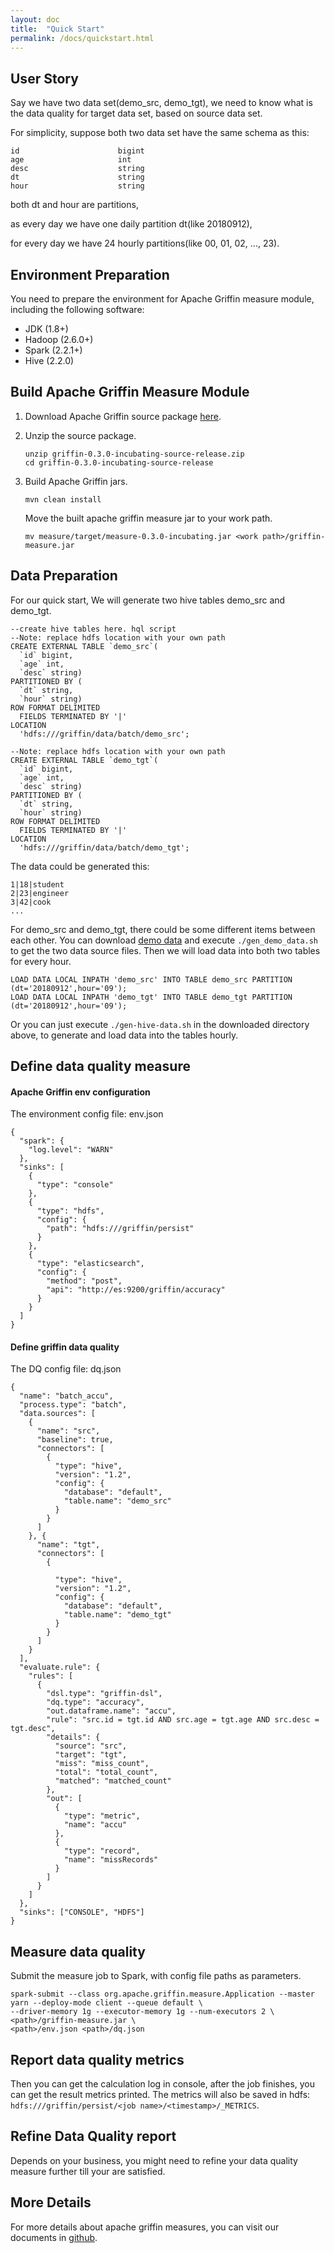 ```yaml
---
layout: doc
title:  "Quick Start" 
permalink: /docs/quickstart.html
---
```

## User Story
Say we have two data set(demo_src, demo_tgt), we need to know what is the data quality for target data set, based on source data set.

For simplicity, suppose both two data set have the same schema as this:
```
id                      bigint                                      
age                     int                                         
desc                    string                                      
dt                      string                                      
hour                    string 
```
both dt and hour are partitions, 

as every day we have one daily partition dt(like 20180912), 

for every day we have 24 hourly partitions(like 00, 01, 02, ..., 23).

## Environment Preparation
You need to prepare the environment for Apache Griffin measure module, including the following software:
- JDK (1.8+)
- Hadoop (2.6.0+)
- Spark (2.2.1+)
- Hive (2.2.0)

## Build Apache Griffin Measure Module
1.  Download Apache Griffin source package [here](https://www.apache.org/dist/incubator/griffin/0.3.0-incubating).
2.  Unzip the source package.
    ```
    unzip griffin-0.3.0-incubating-source-release.zip
    cd griffin-0.3.0-incubating-source-release
    ```
3.  Build Apache Griffin jars.
    ```
    mvn clean install
    ```
    
    Move the built apache griffin measure jar to your work path.
    
    ```
    mv measure/target/measure-0.3.0-incubating.jar <work path>/griffin-measure.jar
    ```
    
## Data Preparation

For our quick start, We will generate two hive tables demo_src and demo_tgt.
```
--create hive tables here. hql script
--Note: replace hdfs location with your own path
CREATE EXTERNAL TABLE `demo_src`(
  `id` bigint,
  `age` int,
  `desc` string) 
PARTITIONED BY (
  `dt` string,
  `hour` string)
ROW FORMAT DELIMITED
  FIELDS TERMINATED BY '|'
LOCATION
  'hdfs:///griffin/data/batch/demo_src';

--Note: replace hdfs location with your own path
CREATE EXTERNAL TABLE `demo_tgt`(
  `id` bigint,
  `age` int,
  `desc` string) 
PARTITIONED BY (
  `dt` string,
  `hour` string)
ROW FORMAT DELIMITED
  FIELDS TERMINATED BY '|'
LOCATION
  'hdfs:///griffin/data/batch/demo_tgt';

```
The data could be generated this:
```
1|18|student
2|23|engineer
3|42|cook
...
```
For demo_src and demo_tgt, there could be some different items between each other. 
You can download [demo data](/data/batch) and execute `./gen_demo_data.sh` to get the two data source files.
Then we will load data into both two tables for every hour.
```
LOAD DATA LOCAL INPATH 'demo_src' INTO TABLE demo_src PARTITION (dt='20180912',hour='09');
LOAD DATA LOCAL INPATH 'demo_tgt' INTO TABLE demo_tgt PARTITION (dt='20180912',hour='09');
```
Or you can just execute `./gen-hive-data.sh` in the downloaded directory above, to generate and load data into the tables hourly.

## Define data quality measure

#### Apache Griffin env configuration 
The environment config file: env.json
```
{
  "spark": {
    "log.level": "WARN"
  },
  "sinks": [
    {
      "type": "console"
    },
    {
      "type": "hdfs",
      "config": {
        "path": "hdfs:///griffin/persist"
      }
    },
    {
      "type": "elasticsearch",
      "config": {
        "method": "post",
        "api": "http://es:9200/griffin/accuracy"
      }
    }
  ]
}
```

#### Define griffin data quality 
The DQ config file: dq.json

```
{
  "name": "batch_accu",
  "process.type": "batch",
  "data.sources": [
    {
      "name": "src",
      "baseline": true,
      "connectors": [
        {
          "type": "hive",
          "version": "1.2",
          "config": {
            "database": "default",
            "table.name": "demo_src"
          }
        }
      ]
    }, {
      "name": "tgt",
      "connectors": [
        {

          "type": "hive",
          "version": "1.2",
          "config": {
            "database": "default",
            "table.name": "demo_tgt"
          }
        }
      ]
    }
  ],
  "evaluate.rule": {
    "rules": [
      {
        "dsl.type": "griffin-dsl",
        "dq.type": "accuracy",
        "out.dataframe.name": "accu",
        "rule": "src.id = tgt.id AND src.age = tgt.age AND src.desc = tgt.desc",
        "details": {
          "source": "src",
          "target": "tgt",
          "miss": "miss_count",
          "total": "total_count",
          "matched": "matched_count"
        },
        "out": [
          {
            "type": "metric",
            "name": "accu"
          },
          {
            "type": "record",
            "name": "missRecords"
          }
        ]
      }
    ]
  },
  "sinks": ["CONSOLE", "HDFS"]
}
```

## Measure data quality
Submit the measure job to Spark, with config file paths as parameters.

```
spark-submit --class org.apache.griffin.measure.Application --master yarn --deploy-mode client --queue default \
--driver-memory 1g --executor-memory 1g --num-executors 2 \
<path>/griffin-measure.jar \
<path>/env.json <path>/dq.json
```

## Report data quality metrics
Then you can get the calculation log in console, after the job finishes, you can get the result metrics printed. The metrics will also be saved in hdfs: `hdfs:///griffin/persist/<job name>/<timestamp>/_METRICS`.

## Refine Data Quality report
Depends on your business, you might need to refine your data quality measure further till your are satisfied.

## More Details
For more details about apache griffin measures, you can visit our documents in [github](https://github.com/apache/incubator-griffin/tree/master/griffin-doc).
